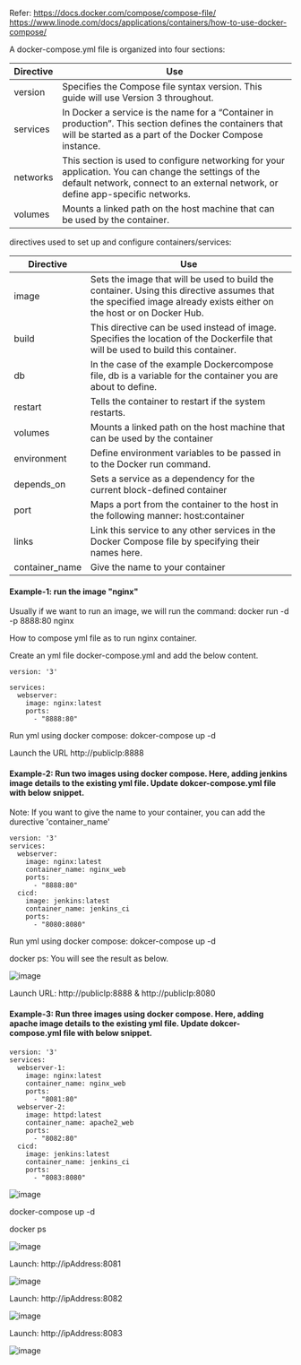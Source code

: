 
Refer: 
https://docs.docker.com/compose/compose-file/
https://www.linode.com/docs/applications/containers/how-to-use-docker-compose/

A docker-compose.yml file is organized into four sections:


| Directive | Use |
| --- | --- |
| version | Specifies the Compose file syntax version. This guide will use Version 3 throughout. |
| services | In Docker a service is the name for a “Container in production”. This section defines the containers that will be started as a part of the Docker Compose instance. |
| networks | This section is used to configure networking for your application. You can change the settings of the default network, connect to an external network, or define app-specific networks. |
| volumes | Mounts a linked path on the host machine that can be used by the container. |

directives used to set up and configure containers/services:

| Directive | Use |
| --- | --- |
| image | Sets the image that will be used to build the container. Using this directive assumes that the specified image already exists either on the host or on Docker Hub. |
| build | This directive can be used instead of image. Specifies the location of the Dockerfile that will be used to build this container. |
| db | In the case of the example Dockercompose file, db is a variable for the container you are about to define. |
| restart | Tells the container to restart if the system restarts. |
| volumes | Mounts a linked path on the host machine that can be used by the container |
| environment | Define environment variables to be passed in to the Docker run command. |
| depends_on | Sets a service as a dependency for the current block-defined container |
| port | Maps a port from the container to the host in the following manner: host:container |
| links | Link this service to any other services in the Docker Compose file by specifying their names here. |
| container_name | Give the name to your container |

#### Example-1: run the image "nginx"

Usually if we want to run an image, we will run the command: docker run -d -p 8888:80 nginx

How to compose yml file as to run nginx container.

Create an yml file docker-compose.yml and add the below content.

    version: '3'

    services:
      webserver:
        image: nginx:latest
        ports:
          - "8888:80"

Run yml using docker compose: dokcer-compose up -d

Launch the URL http://publicIp:8888

#### Example-2: Run two images using docker compose. Here, adding jenkins image details to the existing yml file. Update dokcer-compose.yml file with below snippet.

Note: If you want to give the name to your container, you can add the durective 'container_name'

    version: '3'
    services:
      webserver:
        image: nginx:latest
        container_name: nginx_web
        ports:
          - "8888:80"
      cicd:
        image: jenkins:latest
        container_name: jenkins_ci
        ports:
          - "8080:8080"

Run yml using docker compose: dokcer-compose up -d

docker ps: You will see the result as below.

![image](https://user-images.githubusercontent.com/24622526/43244727-52351746-909b-11e8-9ec9-70d8fa6b5fcc.png)

Launch URL: http://publicIp:8888 & http://publicIp:8080

#### Example-3: Run three images using docker compose. Here, adding apache image details to the existing yml file. Update dokcer-compose.yml file with below snippet.

    version: '3'
    services:
      webserver-1:
        image: nginx:latest
        container_name: nginx_web
        ports:
          - "8081:80"
      webserver-2:
        image: httpd:latest
        container_name: apache2_web
        ports:
          - "8082:80"
      cicd:
        image: jenkins:latest
        container_name: jenkins_ci
        ports:
          - "8083:8080"

![image](https://user-images.githubusercontent.com/24622526/43245344-80bde41a-909d-11e8-9f33-70f4728bc266.png)

docker-compose up -d

docker ps

![image](https://user-images.githubusercontent.com/24622526/43245592-66d2865e-909e-11e8-8e37-27416ea72749.png)



Launch: http://ipAddress:8081

![image](https://user-images.githubusercontent.com/24622526/43245383-a1148b38-909d-11e8-9cc2-13c47c12cddf.png)

Launch: http://ipAddress:8082



![image](https://user-images.githubusercontent.com/24622526/43245404-b10af6da-909d-11e8-8e22-721ce3fe24f3.png)

Launch: http://ipAddress:8083

![image](https://user-images.githubusercontent.com/24622526/43245428-c542ffbc-909d-11e8-92ea-e8aca5beb9c7.png)

